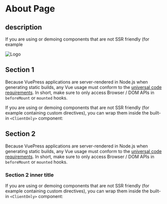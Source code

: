 # About Page

## description

If you are using or demoing components that are not SSR friendly (for example

![Logo](https://images.unsplash.com/photo-1641073912526-378e7f5af084?ixlib=rb-1.2.1&ixid=MnwxMjA3fDB8MHxwaG90by1wYWdlfHx8fGVufDB8fHx8&auto=format&fit=crop&w=775&q=80)

## Section 1

Because VuePress applications are server-rendered in Node.js when generating static builds, any Vue usage must conform to the [universal code requirements](https://ssr.vuejs.org/en/universal.html). In short, make sure to only access Browser / DOM APIs in `beforeMount` or `mounted` hooks.

If you are using or demoing components that are not SSR friendly (for example containing custom directives), you can wrap them inside the built-in `<ClientOnly>` component:

## Section 2

Because VuePress applications are server-rendered in Node.js when generating static builds, any Vue usage must conform to the [universal code requirements](https://ssr.vuejs.org/en/universal.html). In short, make sure to only access Browser / DOM APIs in `beforeMount` or `mounted` hooks.

### Section 2 inner title

If you are using or demoing components that are not SSR friendly (for example containing custom directives), you can wrap them inside the built-in `<ClientOnly>` component:
